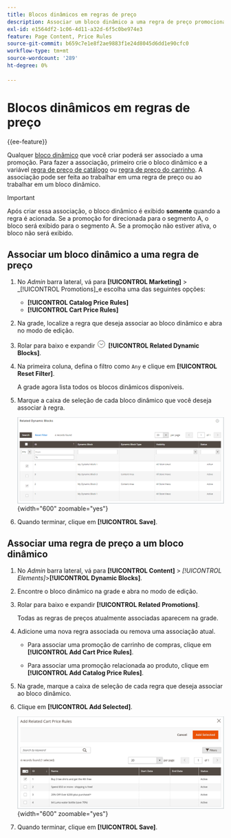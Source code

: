 ```yaml
---
title: Blocos dinâmicos em regras de preço
description: Associar um bloco dinâmico a uma regra de preço promocional.
exl-id: e1564df2-1c06-4d11-a32d-6f5c0be974e3
feature: Page Content, Price Rules
source-git-commit: b659c7e1e8f2ae9883f1e24d8045d6dd1e90cfc0
workflow-type: tm+mt
source-wordcount: '289'
ht-degree: 0%

---
```


# Blocos dinâmicos em regras de preço

{{ee-feature}}

Qualquer [bloco dinâmico](dynamic-blocks.md) que você criar poderá ser associado a uma promoção. Para fazer a associação, primeiro crie o bloco dinâmico e a variável [regra de preço de catálogo](../merchandising-promotions/price-rules-catalog.md) ou [regra de preço do carrinho](../merchandising-promotions/price-rules-cart.md). A associação pode ser feita ao trabalhar em uma regra de preço ou ao trabalhar em um bloco dinâmico.

>[!IMPORTANT]
>
>Após criar essa associação, o bloco dinâmico é exibido **somente** quando a regra é acionada. Se a promoção for direcionada para o segmento A, o bloco será exibido para o segmento A. Se a promoção não estiver ativa, o bloco não será exibido.

## Associar um bloco dinâmico a uma regra de preço

1. No _Admin_ barra lateral, vá para **[!UICONTROL Marketing]** > _[!UICONTROL Promotions]_e escolha uma das seguintes opções:

   - **[!UICONTROL Catalog Price Rules]**
   - **[!UICONTROL Cart Price Rules]**

1. Na grade, localize a regra que deseja associar ao bloco dinâmico e abra no modo de edição.

1. Rolar para baixo e expandir ![Seletor de expansão](../assets/icon-display-expand.png) **[!UICONTROL Related Dynamic Blocks]**.

1. Na primeira coluna, defina o filtro como `Any` e clique em **[!UICONTROL Reset Filter]**.

   A grade agora lista todos os blocos dinâmicos disponíveis.

1. Marque a caixa de seleção de cada bloco dinâmico que você deseja associar à regra.

   ![Adição de blocos dinâmicos selecionados](./assets/price-rule-cart-related-dynamic-blocks-any.png){width="600" zoomable="yes"}

1. Quando terminar, clique em **[!UICONTROL Save]**.

## Associar uma regra de preço a um bloco dinâmico

1. No _Admin_ barra lateral, vá para **[!UICONTROL Content]** > _[!UICONTROL Elements]_>**[!UICONTROL Dynamic Blocks]**.

1. Encontre o bloco dinâmico na grade e abra no modo de edição.

1. Rolar para baixo e expandir **[!UICONTROL Related Promotions]**.

   Todas as regras de preços atualmente associadas aparecem na grade.

1. Adicione uma nova regra associada ou remova uma associação atual.

   - Para associar uma promoção de carrinho de compras, clique em **[!UICONTROL Add Cart Price Rules]**.

   - Para associar uma promoção relacionada ao produto, clique em **[!UICONTROL Add Catalog Price Rules]**.

1. Na grade, marque a caixa de seleção de cada regra que deseja associar ao bloco dinâmico.

1. Clique em **[!UICONTROL Add Selected]**.

   ![Adicionando regras de preço selecionadas a um bloco dinâmico](./assets/pb-dynamic-block-add-related-cart-price-rules.png){width="600" zoomable="yes"}

1. Quando terminar, clique em **[!UICONTROL Save]**.
